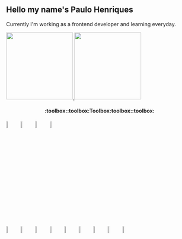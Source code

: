 <div background="red">
  <h2>Hello my name's Paulo Henriques</h2>

   <p>Currently I'm working as a frontend developer and learning everyday.</p>



  <a href="https://github.com/sqirum">
  <img height="180em" src="https://github-readme-stats.vercel.app/api?username=sqirum&show_icons=true&theme=dracula&include_all_commits=true&count_private=true" style="text-decoration:none;">
  <img height="180em" src="https://github-readme-stats.vercel.app/api/top-langs/?username=sqirum&layout=compact&langs_count=7&theme=dracula" style="text-decoration:none;">
  </a>
</div>



<h4 align="center">:toolbox::toolbox:Toolbox:toolbox::toolbox:</h4>
<div>
<img src="https://cdn.jsdelivr.net/gh/devicons/devicon/icons/html5/html5-original-wordmark.svg" width="7%" style="display:inline-block;"/>
<img src="https://cdn.jsdelivr.net/gh/devicons/devicon/icons/css3/css3-original-wordmark.svg" width="7%" style="display:inline-block;"/>
<img src="https://cdn.jsdelivr.net/gh/devicons/devicon/icons/javascript/javascript-original.svg" width="7%" style="display:inline-block;"/>
<img src="https://cdn.jsdelivr.net/gh/devicons/devicon/icons/typescript/typescript-original.svg" width="7%" style="display:inline-block;"/>
</div>

<div style="margin:10px 0;">
<img src="https://cdn.jsdelivr.net/gh/devicons/devicon/icons/git/git-original-wordmark.svg" width="7%" style="display:inline-block;"/>
<img src="https://cdn.jsdelivr.net/gh/devicons/devicon/icons/bootstrap/bootstrap-plain-wordmark.svg" width="7%" style="display:inline-block;"/>
<img src="https://cdn.jsdelivr.net/gh/devicons/devicon/icons/sass/sass-original.svg" width="7%" style="display:inline-block;"/>
<img src="https://cdn.jsdelivr.net/gh/devicons/devicon/icons/jquery/jquery-original-wordmark.svg" width="7%" style="display:inline-block;"/>
<img src="https://cdn.jsdelivr.net/gh/devicons/devicon/icons/wordpress/wordpress-original.svg" width="7%" style="display:inline-block;"/>
<img src="https://cdn.jsdelivr.net/gh/devicons/devicon/icons/gulp/gulp-plain.svg" width="7%" style="display:inline-block;"/>
<img src="https://cdn.jsdelivr.net/gh/devicons/devicon/icons/docker/docker-original-wordmark.svg" width="7%" style="display:inline-block;"/>
<img src="https://cdn.jsdelivr.net/gh/devicons/devicon/icons/nodejs/nodejs-original-wordmark.svg" width="7%" style="display:inline-block;"/>
<img src="https://cdn.jsdelivr.net/gh/devicons/devicon/icons/bitbucket/bitbucket-original-wordmark.svg" width="7%" style="display:inline-block;"/>
</div>

